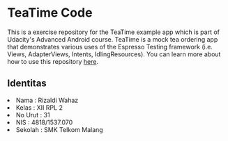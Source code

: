 # TeaTime Code

This is a exercise repository for the TeaTime example app which is part of Udacity's Advanced Android course. TeaTime is a mock tea ordering app that demonstrates various uses of the Espresso Testing framework (i.e. Views, AdapterViews, Intents, IdlingResources). You can learn more about how to use this repository [here](https://classroom.udacity.com/courses/ud857/lessons/8b2a9d63-0ff5-48ff-90d3-a9855b701dae/concepts/41b82e3c-2797-46e5-8a66-684098ca8cbb).

## Identitas
<li>Nama : Rizaldi Wahaz
<li>Kelas : XII RPL 2
<li>No Urut : 31
<li>NIS : 4818/1537.070
<li>Sekolah : SMK Telkom Malang
